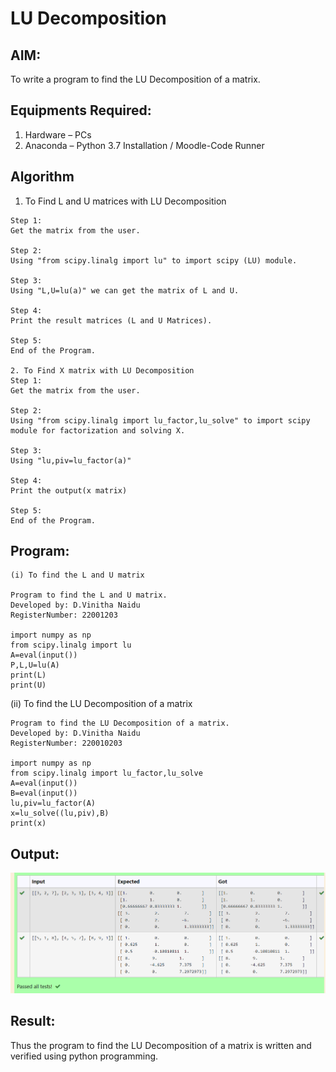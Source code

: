 # LU Decomposition 

## AIM:
To write a program to find the LU Decomposition of a matrix.

## Equipments Required:
1. Hardware – PCs
2. Anaconda – Python 3.7 Installation / Moodle-Code Runner

## Algorithm
1. To Find L and U matrices with LU Decomposition
```
Step 1:
Get the matrix from the user.

Step 2:
Using "from scipy.linalg import lu" to import scipy (LU) module.

Step 3:
Using "L,U=lu(a)" we can get the matrix of L and U.

Step 4:
Print the result matrices (L and U Matrices).

Step 5:
End of the Program.

2. To Find X matrix with LU Decomposition
Step 1:
Get the matrix from the user.

Step 2:
Using "from scipy.linalg import lu_factor,lu_solve" to import scipy module for factorization and solving X.

Step 3:
Using "lu,piv=lu_factor(a)"

Step 4:
Print the output(x matrix)

Step 5:
End of the Program.
```

## Program:
```
(i) To find the L and U matrix

Program to find the L and U matrix.
Developed by: D.Vinitha Naidu
RegisterNumber: 22001203

import numpy as np
from scipy.linalg import lu
A=eval(input())
P,L,U=lu(A)
print(L)
print(U)

```
(ii) To find the LU Decomposition of a matrix

```
Program to find the LU Decomposition of a matrix.
Developed by: D.Vinitha Naidu
RegisterNumber: 220010203

import numpy as np
from scipy.linalg import lu_factor,lu_solve
A=eval(input())
B=eval(input())
lu,piv=lu_factor(A)
x=lu_solve((lu,piv),B)
print(x)

```

## Output:
![Output](/lu.png)


## Result:
Thus the program to find the LU Decomposition of a matrix is written and verified using python programming.


